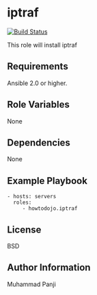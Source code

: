 iptraf
=========

[![Build Status](https://travis-ci.org/howtodojo/ansible-iptraf.svg?branch=master)](https://travis-ci.org/howtodojo/ansible-iptraf)

This role will install iptraf

Requirements
------------

Ansible 2.0 or higher.

Role Variables
--------------

None

Dependencies
------------

None

Example Playbook
----------------

    - hosts: servers
      roles:
         - howtodojo.iptraf

License
-------

BSD

Author Information
------------------

Muhammad Panji